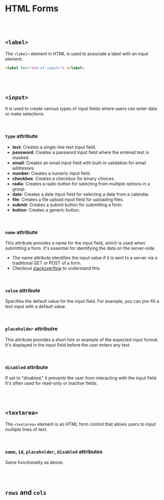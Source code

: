 # HTML Forms

<br>
<br>

## `<label>`

The `<label>` element in HTML is used to associate a label with an input element.

```html
<label for="<id-of-input>"> </label>
```

<br>
<br>

## `<input>`

It is used to create various types of input fields where users can enter data or make selections.

<br>

### `type` attribute

- **text**: Creates a single-line text input field.
- **password**: Creates a password input field where the entered text is masked.
- **email**: Creates an email input field with built-in validation for email addresses.
- **number**: Creates a numeric input field.
- **checkbox**: Creates a checkbox for binary choices.
- **radio**: Creates a radio button for selecting from multiple options in a group.
- **date**: Creates a date input field for selecting a date from a calendar.
- **file**: Creates a file upload input field for uploading files.
- **submit**: Creates a submit button for submitting a form.
- **button**: Creates a generic button.

<br>

### `name` attribute

This attribute provides a name for the input field, which is used when submitting a form. It's essential for identifying the data on the server-side.

- The name attribute identifies the input value if it is sent to a server via a traditional GET or POST of a form.
- Checkout [stackoverflow](https://stackoverflow.com/questions/26061651/what-is-the-purpose-of-the-html-name-attribute) to understand this.

<br>

### `value` attribute

Specifies the default value for the input field. For example, you can pre-fill a text input with a default value.

<br>

### `placeholder` attributre

This attribute provides a short hint or example of the expected input format. It's displayed in the input field before the user enters any text.

<br>

### `disabled` attribute

If set to "disabled," it prevents the user from interacting with the input field. It's often used for read-only or inactive fields.

<br>
<br>

## `<textarea>`

The `<textarea>` element is an HTML form control that allows users to input multiple lines of text.

<br>

### `name`, `id`, `placeholder`, `disabled` attributes

Same functionality as above.

<br>
<br>

## `rows` and `cols`
